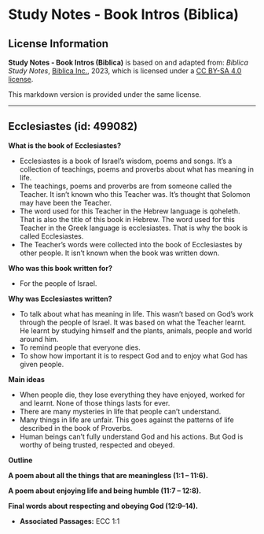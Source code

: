 # Study Notes - Book Intros (Biblica)

## License Information

**Study Notes - Book Intros (Biblica)** is based on and adapted from: _Biblica Study Notes_, [Biblica Inc.](https://www.biblica.com/), 2023, which is licensed under a [CC BY-SA 4.0 license](https://creativecommons.org/licenses/by-sa/4.0/legalcode.en).

This markdown version is provided under the same license.



--------------------------------

## Ecclesiastes (id: 499082)

**What is the book of** **Ecclesiastes?**

* Ecclesiastes is a book of Israel’s wisdom, poems and songs. It’s a collection of teachings, poems and proverbs about what has meaning in life.
* The teachings, poems and proverbs are from someone called the Teacher. It isn’t known who this Teacher was. It’s thought that Solomon may have been the Teacher.
* The word used for this Teacher in the Hebrew language is qoheleth. That is also the title of this book in Hebrew. The word used for this Teacher in the Greek language is ecclesiastes. That is why the book is called Ecclesiastes.
* The Teacher’s words were collected into the book of Ecclesiastes by other people. It isn’t known when the book was written down.

**Who was this book written for?**

* For the people of Israel.

**Why was Ecclesiastes written?**

* To talk about what has meaning in life. This wasn’t based on God’s work through the people of Israel. It was based on what the Teacher learnt. He learnt by studying himself and the plants, animals, people and world around him.
* To remind people that everyone dies.
* To show how important it is to respect God and to enjoy what God has given people.

**Main ideas**

* When people die, they lose everything they have enjoyed, worked for and learnt. None of those things lasts for ever.
* There are many mysteries in life that people can’t understand.
* Many things in life are unfair. This goes against the patterns of life described in the book of Proverbs.
* Human beings can’t fully understand God and his actions. But God is worthy of being trusted, respected and obeyed.

**Outline**

**A poem about all the things that are meaningless (1:1 – 11:6\).**

**A poem about enjoying life and being humble (11:7 – 12:8\).**

**Final words about respecting and obeying God (12:9–14\).**

* **Associated Passages:** ECC 1:1

